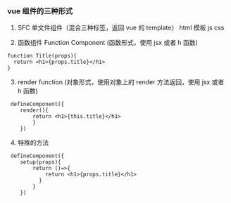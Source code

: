 ### vue 组件的三种形式

1. SFC 单文件组件（混合三种标签，返回 vue 的 template） html 模板 js css

2. 函数组件 Function Component (函数形式，使用 jsx 或者 h 函数)

```
function Title(props){
  return <h1>{props.title}</h1>
}
```

3. render function (对象形式，使用对象上的 render 方法返回，使用 jsx 或者 h 函数)

```
 defineComponent({
    render(){
        return <h1>{this.title}</h1>
        }
    })
```

4. 特殊的方法

```
 defineComponent({
    setup(props){
        return ()=>{
            return <h1>{props.title}</h1>
          }
        }
    })
```
